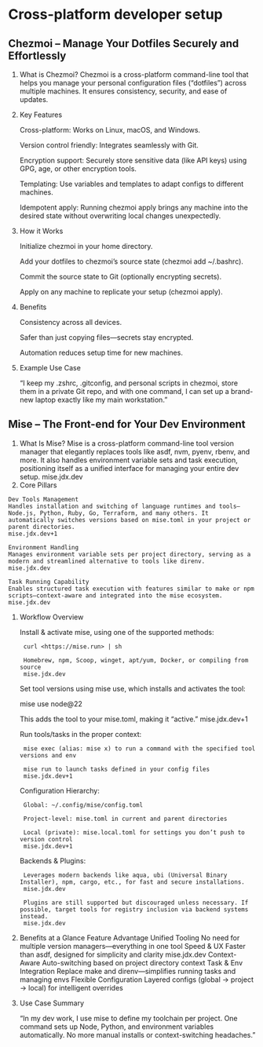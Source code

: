 # Cross-platform developer setup

  ## Chezmoi – Manage Your Dotfiles Securely and Effortlessly 
  1. What is Chezmoi? Chezmoi is a cross-platform command-line tool that helps you manage your personal configuration files (“dotfiles”) across multiple machines. It ensures consistency, security, and ease of updates.
  2. Key Features
      
      Cross-platform: Works on Linux, macOS, and Windows.
      
      Version control friendly: Integrates seamlessly with Git.
      
      Encryption support: Securely store sensitive data (like API keys) using GPG, age, or other encryption tools.
      
      Templating: Use variables and templates to adapt configs to different machines.
      
      Idempotent apply: Running chezmoi apply brings any machine into the desired state without overwriting local changes unexpectedly.
      
  3. How it Works
      
      Initialize chezmoi in your home directory.
      
      Add your dotfiles to chezmoi’s source state (chezmoi add ~/.bashrc).
      
      Commit the source state to Git (optionally encrypting secrets).
      
      Apply on any machine to replicate your setup (chezmoi apply).
      
  4. Benefits
      
      Consistency across all devices.
      
      Safer than just copying files—secrets stay encrypted.
      
      Automation reduces setup time for new machines.
      
  5. Example Use Case
      
      “I keep my .zshrc, .gitconfig, and personal scripts in chezmoi, store them in a private Git repo, and with one command, I can set up a brand-new laptop exactly like my main workstation.”

  ## Mise – The Front-end for Your Dev Environment
  

1. What Is Mise? Mise is a cross-platform command-line tool version manager that elegantly replaces tools like asdf, nvm, pyenv, rbenv, and more. It also handles environment variable sets and task execution, positioning itself as a unified interface for managing your entire dev setup.
mise.jdx.dev
2. Core Pillars

```
Dev Tools Management
Handles installation and switching of language runtimes and tools—Node.js, Python, Ruby, Go, Terraform, and many others. It automatically switches versions based on mise.toml in your project or parent directories.
mise.jdx.dev+1

Environment Handling
Manages environment variable sets per project directory, serving as a modern and streamlined alternative to tools like direnv.
mise.jdx.dev

Task Running Capability
Enables structured task execution with features similar to make or npm scripts—context-aware and integrated into the mise ecosystem.
mise.jdx.dev

```

1. Workflow Overview
    
    Install & activate mise, using one of the supported methods:
    
    ```
     curl <https://mise.run> | sh
    
     Homebrew, npm, Scoop, winget, apt/yum, Docker, or compiling from source
     mise.jdx.dev
    
    ```
    
    Set tool versions using mise use, which installs and activates the tool:
    
    mise use node@22
    
    This adds the tool to your mise.toml, making it “active.”
    mise.jdx.dev+1
    
    Run tools/tasks in the proper context:
    
    ```
     mise exec (alias: mise x) to run a command with the specified tool versions and env
    
     mise run to launch tasks defined in your config files
     mise.jdx.dev+1
    
    ```
    
    Configuration Hierarchy:
    
    ```
     Global: ~/.config/mise/config.toml
    
     Project-level: mise.toml in current and parent directories
    
     Local (private): mise.local.toml for settings you don’t push to version control
     mise.jdx.dev+1
    
    ```
    
    Backends & Plugins:
    
    ```
     Leverages modern backends like aqua, ubi (Universal Binary Installer), npm, cargo, etc., for fast and secure installations.
     mise.jdx.dev
    
     Plugins are still supported but discouraged unless necessary. If possible, target tools for registry inclusion via backend systems instead.
     mise.jdx.dev
    
    ```
    
2. Benefits at a Glance
Feature	Advantage
Unified Tooling	No need for multiple version managers—everything in one tool
Speed & UX	Faster than asdf, designed for simplicity and clarity
mise.jdx.dev
Context-Aware	Auto-switching based on project directory context
Task & Env Integration	Replace make and direnv—simplifies running tasks and managing envs
Flexible Configuration	Layered configs (global → project → local) for intelligent overrides
3. Use Case Summary
    
    “In my dev work, I use mise to define my toolchain per project. One command sets up Node, Python, and environment variables automatically. No more manual installs or context-switching headaches.”
  
